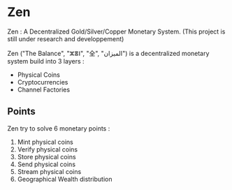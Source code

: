 # Zen
Zen : A Decentralized Gold/Silver/Copper Monetary System.
(This project is still under research and developpement)

Zen ("The Balance", "ⵣⴻⵏ", "全", "الميزان") is a decentralized monetary system build into 3 layers :
  - Physical Coins
  - Cryptocurrencies
  - Channel Factories
  
## Points 
Zen try to solve 6 monetary points :
  1) Mint physical coins
  2) Verify physical coins
  3) Store physical coins
  4) Send physical coins
  5) Stream physical coins
  6) Geographical Wealth distribution
  
